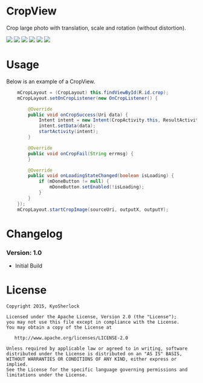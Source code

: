 # CropView

Crop large photo with translation, scale and rotation (without distortion).

![](https://github.com/KyoSherlock/CropView/raw/master/screenshots/0.png) ![](https://github.com/KyoSherlock/CropView/raw/master/screenshots/1.png) ![](https://github.com/KyoSherlock/CropView/raw/master/screenshots/2.png)
![](https://github.com/KyoSherlock/CropView/raw/master/screenshots/0.png) ![](https://github.com/KyoSherlock/CropView/raw/master/screenshots/3.png) ![](https://github.com/KyoSherlock/CropView/raw/master/screenshots/4.png)

# Usage

Below is an example of a CropView.

```java
	mCropLayout = (CropLayout) this.findViewById(R.id.crop);
	mCropLayout.setOnCropListener(new OnCropListener() {

		@Override
		public void onCropSuccess(Uri data) {
			Intent intent = new Intent(CropActivity.this, ResultActivity.class);
			intent.setData(data);
			startActivity(intent);
		}

		@Override
		public void onCropFail(String errmsg) {
		}

		@Override
		public void onLoadingStateChanged(boolean isLoading) {
			if (mDoneButton != null) {
				mDoneButton.setEnabled(!isLoading);
			}
		}
	});
	mCropLayout.startCropImage(sourceUri, outputX, outputY);
```

# Changelog

### Version: 1.0

  * Initial Build

# License

    Copyright 2015, KyoSherlock
    
    Licensed under the Apache License, Version 2.0 (the "License");
    you may not use this file except in compliance with the License.
    You may obtain a copy of the License at
    
       http://www.apache.org/licenses/LICENSE-2.0
    
    Unless required by applicable law or agreed to in writing, software
    distributed under the License is distributed on an "AS IS" BASIS,
    WITHOUT WARRANTIES OR CONDITIONS OF ANY KIND, either express or implied.
    See the License for the specific language governing permissions and
    limitations under the License.
